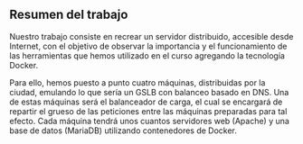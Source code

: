 ## Resumen del trabajo

 
Nuestro trabajo consiste en recrear un servidor distribuido, accesible desde Internet, con el objetivo de observar la importancia y el funcionamiento de las herramientas que hemos utilizado en el curso agregando la tecnología Docker.
 
Para ello, hemos puesto a punto cuatro máquinas, distribuidas por la ciudad, emulando lo que sería un GSLB con balanceo basado en DNS.
Una de estas máquinas será el balanceador de carga, el cual se encargará de repartir el grueso de las peticiones entre las máquinas preparadas para tal efecto. Cada máquina tendrá unos cuantos servidores web (Apache) y una base de datos (MariaDB) utilizando contenedores de Docker.
